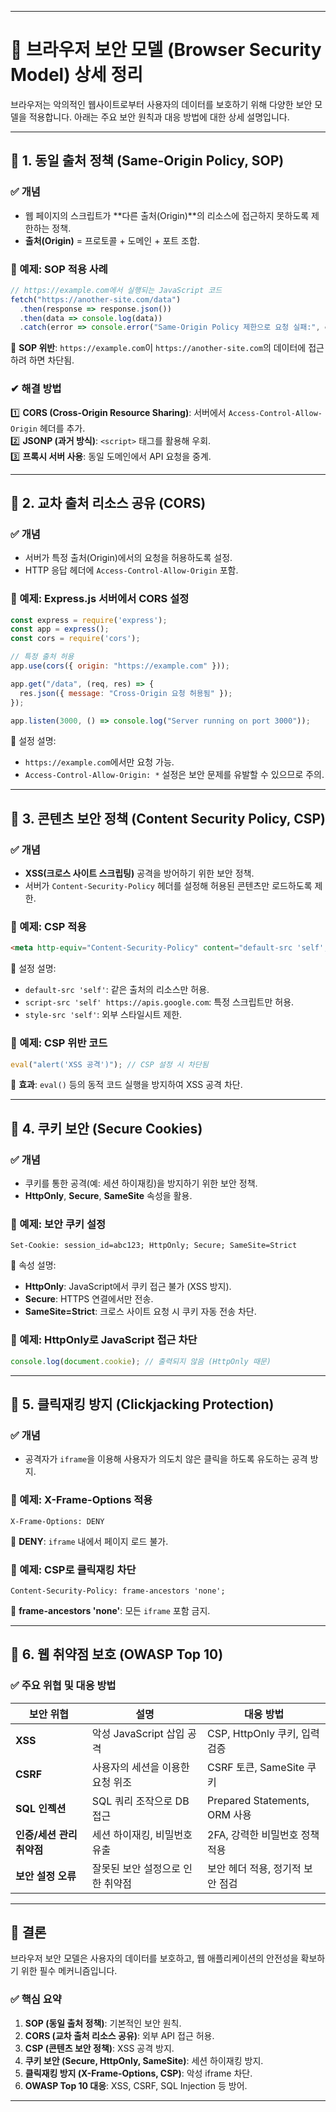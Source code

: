 
---

# **📌 브라우저 보안 모델 (Browser Security Model) 상세 정리**

브라우저는 악의적인 웹사이트로부터 사용자의 데이터를 보호하기 위해 다양한 보안 모델을 적용합니다. 아래는 주요 보안 원칙과 대응 방법에 대한 상세 설명입니다.

---

## **🔹 1. 동일 출처 정책 (Same-Origin Policy, SOP)**

### **✅ 개념**
- 웹 페이지의 스크립트가 **다른 출처(Origin)**의 리소스에 접근하지 못하도록 제한하는 정책.
- **출처(Origin)** = 프로토콜 + 도메인 + 포트 조합.

### **🚀 예제: SOP 적용 사례**
```javascript
// https://example.com에서 실행되는 JavaScript 코드
fetch("https://another-site.com/data")
  .then(response => response.json())
  .then(data => console.log(data))
  .catch(error => console.error("Same-Origin Policy 제한으로 요청 실패:", error));
```

🔹 **SOP 위반**: `https://example.com`이 `https://another-site.com`의 데이터에 접근하려 하면 차단됨.

### **✔ 해결 방법**
1️⃣ **CORS (Cross-Origin Resource Sharing)**: 서버에서 `Access-Control-Allow-Origin` 헤더를 추가.  
2️⃣ **JSONP (과거 방식)**: `<script>` 태그를 활용해 우회.  
3️⃣ **프록시 서버 사용**: 동일 도메인에서 API 요청을 중계.

---

## **🔹 2. 교차 출처 리소스 공유 (CORS)**

### **✅ 개념**
- 서버가 특정 출처(Origin)에서의 요청을 허용하도록 설정.
- HTTP 응답 헤더에 `Access-Control-Allow-Origin` 포함.

### **🚀 예제: Express.js 서버에서 CORS 설정**
```javascript
const express = require('express');
const app = express();
const cors = require('cors');

// 특정 출처 허용
app.use(cors({ origin: "https://example.com" }));

app.get("/data", (req, res) => {
  res.json({ message: "Cross-Origin 요청 허용됨" });
});

app.listen(3000, () => console.log("Server running on port 3000"));
```

🔹 설정 설명:
- `https://example.com`에서만 요청 가능.
- `Access-Control-Allow-Origin: *` 설정은 보안 문제를 유발할 수 있으므로 주의.

---

## **🔹 3. 콘텐츠 보안 정책 (Content Security Policy, CSP)**

### **✅ 개념**
- **XSS(크로스 사이트 스크립팅)** 공격을 방어하기 위한 보안 정책.
- 서버가 `Content-Security-Policy` 헤더를 설정해 허용된 콘텐츠만 로드하도록 제한.

### **🚀 예제: CSP 적용**
```html
<meta http-equiv="Content-Security-Policy" content="default-src 'self'; script-src 'self' https://apis.google.com; style-src 'self'">
```

🔹 설정 설명:
- `default-src 'self'`: 같은 출처의 리소스만 허용.
- `script-src 'self' https://apis.google.com`: 특정 스크립트만 허용.
- `style-src 'self'`: 외부 스타일시트 제한.

### **🚀 예제: CSP 위반 코드**
```javascript
eval("alert('XSS 공격')"); // CSP 설정 시 차단됨
```

🔹 **효과**: `eval()` 등의 동적 코드 실행을 방지하여 XSS 공격 차단.

---

## **🔹 4. 쿠키 보안 (Secure Cookies)**

### **✅ 개념**
- 쿠키를 통한 공격(예: 세션 하이재킹)을 방지하기 위한 보안 정책.
- **HttpOnly**, **Secure**, **SameSite** 속성을 활용.

### **🚀 예제: 보안 쿠키 설정**
```
Set-Cookie: session_id=abc123; HttpOnly; Secure; SameSite=Strict
```

🔹 속성 설명:
- **HttpOnly**: JavaScript에서 쿠키 접근 불가 (XSS 방지).
- **Secure**: HTTPS 연결에서만 전송.
- **SameSite=Strict**: 크로스 사이트 요청 시 쿠키 자동 전송 차단.

### **🚀 예제: HttpOnly로 JavaScript 접근 차단**
```javascript
console.log(document.cookie); // 출력되지 않음 (HttpOnly 때문)
```

---

## **🔹 5. 클릭재킹 방지 (Clickjacking Protection)**

### **✅ 개념**
- 공격자가 `iframe`을 이용해 사용자가 의도치 않은 클릭을 하도록 유도하는 공격 방지.

### **🚀 예제: X-Frame-Options 적용**
```
X-Frame-Options: DENY
```
🔹 **DENY**: `iframe` 내에서 페이지 로드 불가.

### **🚀 예제: CSP로 클릭재킹 차단**
```
Content-Security-Policy: frame-ancestors 'none';
```
🔹 **frame-ancestors 'none'**: 모든 `iframe` 포함 금지.

---

## **🔹 6. 웹 취약점 보호 (OWASP Top 10)**

### **✅ 주요 위협 및 대응 방법**

| **보안 위협**                | **설명**                         | **대응 방법**                              |
|-----------------------------|---------------------------------|------------------------------------------|
| **XSS**                    | 악성 JavaScript 삽입 공격         | CSP, HttpOnly 쿠키, 입력 검증              |
| **CSRF**                   | 사용자의 세션을 이용한 요청 위조  | CSRF 토큰, SameSite 쿠키                  |
| **SQL 인젝션**              | SQL 쿼리 조작으로 DB 접근         | Prepared Statements, ORM 사용             |
| **인증/세션 관리 취약점**    | 세션 하이재킹, 비밀번호 유출      | 2FA, 강력한 비밀번호 정책 적용             |
| **보안 설정 오류**           | 잘못된 보안 설정으로 인한 취약점  | 보안 헤더 적용, 정기적 보안 점검           |

---

## **📌 결론**

브라우저 보안 모델은 사용자의 데이터를 보호하고, 웹 애플리케이션의 안전성을 확보하기 위한 필수 메커니즘입니다.

### **✅ 핵심 요약**
1. **SOP (동일 출처 정책)**: 기본적인 보안 원칙.
2. **CORS (교차 출처 리소스 공유)**: 외부 API 접근 허용.
3. **CSP (콘텐츠 보안 정책)**: XSS 공격 방지.
4. **쿠키 보안 (Secure, HttpOnly, SameSite)**: 세션 하이재킹 방지.
5. **클릭재킹 방지 (X-Frame-Options, CSP)**: 악성 iframe 차단.
6. **OWASP Top 10 대응**: XSS, CSRF, SQL Injection 등 방어.

---


